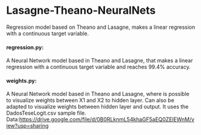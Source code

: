 # Lasagne-Theano-NeuralNets
Regression model based on Theano and Lasagne, makes a linear regression with a continuous target variable.
<br/>
#### regression.py:<br/>
A Neural Network model based in Theano and Lasagne, that makes a linear regression with a continuous target variable and reaches 99.4% accuracy.
<br/>
#### weights.py:<br/>
A Neural Network model based in Theano and Lasagne, where is possible to visualize weights between X1 and X2 to hidden layer. Can also be adapted to visualize weights between hidden layer and output. It uses the DadosTeseLogit.csv sample file.
<br/>
Data:https://drive.google.com/file/d/0B0RLknmL54khaGF5aEQ0ZElEWnM/view?usp=sharing